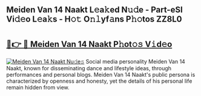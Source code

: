 ## Meiden Van 14 Naakt L𝚎a𝚔ed N𝚞𝚍e - Part-eSI Vi𝚍𝚎o L𝚎a𝚔s - H𝚘𝚝 O𝚗𝚕yf𝚊ns P𝚑𝚘tos ZZ8L0

# <h2><a href="http://kfe9sxr.oniu.top/?m=Meiden+Van+14+Naakt">🔗👉 🔴 Meiden Van 14 Naakt P𝚑ot𝚘𝚜 V𝚒d𝚎o</a></h2>

[![Meiden Van 14 Naakt Nu𝚍e𝚜](https://i.imgur.com/0qMVB7G.gif)](http://kfe9sxr.oniu.top/?m=Meiden+Van+14+Naakt)
Social media personality Meiden Van 14 Naakt, known for disseminating dance and lifestyle ideas, through performances and personal blogs. Meiden Van 14 Naakt's public persona is characterized by openness and honesty, yet the details of his personal life remain hidden from view.  
